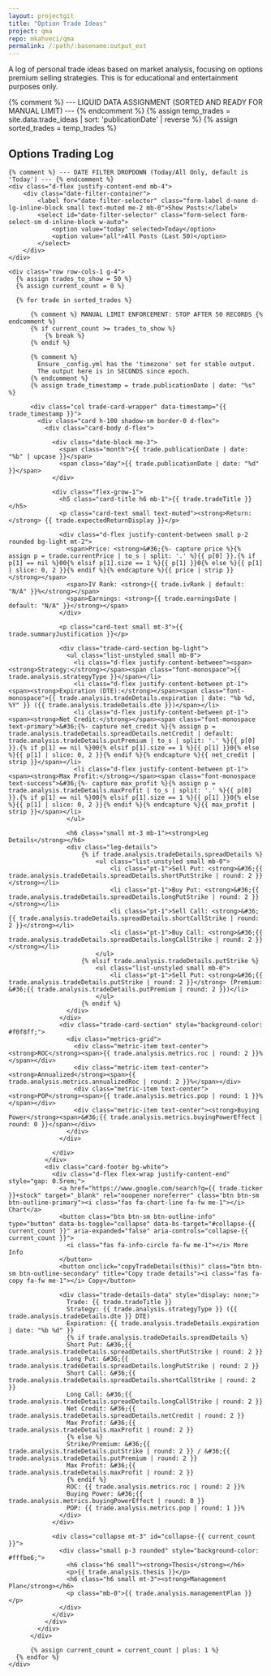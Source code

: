 ```yaml
---
layout: projectgit
title: "Option Trade Ideas"
project: qma
repo: mkahveci/qma
permalink: /:path/:basename:output_ext
---
```


<style>
  /* ... (Existing styles remain unchanged) ... */
  .date-block {
    width: 70px;
    height: 70px;
    flex-shrink: 0;
    display: flex;
    flex-direction: column;
    align-items: center;
    justify-content: center;
    background-color: #f8f9fa;
    color: #495057;
    font-weight: bold;
    border-radius: 0.375rem;
    text-align: center;
    line-height: 1.2;
    border: 1px solid #dee2e6;
  }
  .date-block .month {
    font-size: 0.9rem;
    display: block;
  }
  .date-block .day {
    font-size: 1.6rem;
    display: block;
  }
  .trade-card-section {
    padding: 0.75rem;
    border-radius: 0.25rem;
    margin-top: 0.75rem;
  }
  .metrics-grid {
    display: grid;
    grid-template-columns: repeat(auto-fit, minmax(120px, 1fr));
    gap: 0.5rem;
    font-size: 0.8rem;
  }
  .metric-item {
    padding: 0.25rem 0.5rem;
    background-color: #fff;
    border-radius: 0.25rem;
    border: 1px solid #e9ecef;
  }
  .metric-item strong {
    display: block;
    color: #6c757d;
    font-size: 0.75rem;
  }
  .font-monospace {
      font-size: 0.9em;
  }
  .leg-details {
    margin-top: 0.5rem;
    padding-left: 0.5rem;
    border-left: 2px solid #007bff;
  }
</style>

<div class="container my-5">

  <div class="text-center mb-5">
    <p class="lead col-lg-8 mx-auto">
      A log of personal trade ideas based on market analysis, focusing on options premium selling strategies. This is for educational and entertainment purposes only.
    </p>
  </div>

{% comment %} --- LIQUID DATA ASSIGNMENT (SORTED AND READY FOR MANUAL LIMIT) --- {% endcomment %}
{% assign temp_trades = site.data.trade_ideas | sort: 'publicationDate' | reverse %}
{% assign sorted_trades = temp_trades %}

  <section id="trades">
    <h2 class="display-6 mb-4 mt-5"><i class="fas fa-chart-line fa-fw text-muted me-2"></i> Options Trading Log</h2>

    {% comment %} --- DATE FILTER DROPDOWN (Today/All Only, default is 'Today') --- {% endcomment %}
    <div class="d-flex justify-content-end mb-4">
        <div class="date-filter-container">
            <label for="date-filter-selector" class="form-label d-none d-lg-inline-block small text-muted me-2 mb-0">Show Posts:</label>
            <select id="date-filter-selector" class="form-select form-select-sm d-inline-block w-auto">
                <option value="today" selected>Today</option>
                <option value="all">All Posts (Last 50)</option>
            </select>
        </div>
    </div>
    
    <div class="row row-cols-1 g-4">
      {% assign trades_to_show = 50 %}
      {% assign current_count = 0 %}
      
      {% for trade in sorted_trades %}
      
          {% comment %} MANUAL LIMIT ENFORCEMENT: STOP AFTER 50 RECORDS {% endcomment %}
          {% if current_count >= trades_to_show %}
              {% break %}
          {% endif %}
      
          {% comment %}
            Ensure _config.yml has the 'timezone' set for stable output. 
            The output here is in SECONDS since epoch.
          {% endcomment %}
          {% assign trade_timestamp = trade.publicationDate | date: "%s" %}
          
          <div class="col trade-card-wrapper" data-timestamp="{{ trade_timestamp }}">
            <div class="card h-100 shadow-sm border-0 d-flex">
              <div class="card-body d-flex">

                <div class="date-block me-3">
                  <span class="month">{{ trade.publicationDate | date: "%b" | upcase }}</span>
                  <span class="day">{{ trade.publicationDate | date: "%d" }}</span>
                </div>
                
                <div class="flex-grow-1">
                  <h5 class="card-title h6 mb-1">{{ trade.tradeTitle }}</h5>
                  <p class="card-text small text-muted"><strong>Return:</strong> {{ trade.expectedReturnDisplay }}</p>

                  <div class="d-flex justify-content-between small p-2 rounded bg-light mt-2">
                    <span>Price: <strong>&#36;{%- capture price %}{% assign p = trade.currentPrice | to_s | split: '.' %}{{ p[0] }}.{% if p[1] == nil %}00{% elsif p[1].size == 1 %}{{ p[1] }}0{% else %}{{ p[1] | slice: 0, 2 }}{% endif %}{% endcapture %}{{ price | strip }}</strong></span>
                    <span>IV Rank: <strong>{{ trade.ivRank | default: "N/A" }}%</strong></span>
                    <span>Earnings: <strong>{{ trade.earningsDate | default: "N/A" }}</strong></span>
                  </div>
                  
                  <p class="card-text small mt-3">{{ trade.summaryJustification }}</p>

                  <div class="trade-card-section bg-light">
                    <ul class="list-unstyled small mb-0">
                      <li class="d-flex justify-content-between"><span><strong>Strategy:</strong></span><span class="font-monospace">{{ trade.analysis.strategyType }}</span></li>
                      <li class="d-flex justify-content-between pt-1"><span><strong>Expiration (DTE):</strong></span><span class="font-monospace">{{ trade.analysis.tradeDetails.expiration | date: "%b %d, %Y" }} ({{ trade.analysis.tradeDetails.dte }})</span></li>
                      <li class="d-flex justify-content-between pt-1"><span><strong>Net Credit:</strong></span><span class="font-monospace text-primary">&#36;{%- capture net_credit %}{% assign p = trade.analysis.tradeDetails.spreadDetails.netCredit | default: trade.analysis.tradeDetails.putPremium | to_s | split: '.' %}{{ p[0] }}.{% if p[1] == nil %}00{% elsif p[1].size == 1 %}{{ p[1] }}0{% else %}{{ p[1] | slice: 0, 2 }}{% endif %}{% endcapture %}{{ net_credit | strip }}</span></li>
                      <li class="d-flex justify-content-between pt-1"><span><strong>Max Profit:</strong></span><span class="font-monospace text-success">&#36;{%- capture max_profit %}{% assign p = trade.analysis.tradeDetails.maxProfit | to_s | split: '.' %}{{ p[0] }}.{% if p[1] == nil %}00{% elsif p[1].size == 1 %}{{ p[1] }}0{% else %}{{ p[1] | slice: 0, 2 }}{% endif %}{% endcapture %}{{ max_profit | strip }}</span></li>
                    </ul>
                    
                    <h6 class="small mt-3 mb-1"><strong>Leg Details</strong></h6>
                    <div class="leg-details">
                        {% if trade.analysis.tradeDetails.spreadDetails %}
                            <ul class="list-unstyled small mb-0">
                                <li class="pt-1">Sell Put: <strong>&#36;{{ trade.analysis.tradeDetails.spreadDetails.shortPutStrike | round: 2 }}</strong></li>
                                <li class="pt-1">Buy Put: <strong>&#36;{{ trade.analysis.tradeDetails.spreadDetails.longPutStrike | round: 2 }}</strong></li>
                                <li class="pt-1">Sell Call: <strong>&#36;{{ trade.analysis.tradeDetails.spreadDetails.shortCallStrike | round: 2 }}</strong></li>
                                <li class="pt-1">Buy Call: <strong>&#36;{{ trade.analysis.tradeDetails.spreadDetails.longCallStrike | round: 2 }}</strong></li>
                            </ul>
                        {% elsif trade.analysis.tradeDetails.putStrike %}
                            <ul class="list-unstyled small mb-0">
                                <li class="pt-1">Sell Put: <strong>&#36;{{ trade.analysis.tradeDetails.putStrike | round: 2 }}</strong> (Premium: &#36;{{ trade.analysis.tradeDetails.putPremium | round: 2 }})</li>
                            </ul>
                        {% endif %}
                    </div>
                  </div>
                  <div class="trade-card-section" style="background-color: #f0f8ff;">
                    <div class="metrics-grid">
                      <div class="metric-item text-center"><strong>ROC</strong><span>{{ trade.analysis.metrics.roc | round: 2 }}%</span></div>
                      <div class="metric-item text-center"><strong>Annualized</strong><span>{{ trade.analysis.metrics.annualizedRoc | round: 2 }}%</span></div>
                      <div class="metric-item text-center"><strong>POP</strong><span>{{ trade.analysis.metrics.pop | round: 1 }}%</span></div>
                      <div class="metric-item text-center"><strong>Buying Power</strong><span>&#36;{{ trade.analysis.metrics.buyingPowerEffect | round: 0 }}</span></div>
                    </div>
                  </div>
                  
                </div>
              </div>
              <div class="card-footer bg-white">
                <div class="d-flex flex-wrap justify-content-end" style="gap: 0.5rem;">
                  <a href="https://www.google.com/search?q={{ trade.ticker }}+stock" target="_blank" rel="noopener noreferrer" class="btn btn-sm btn-outline-primary"><i class="fas fa-chart-line fa-fw me-1"></i> Chart</a>
                  <button class="btn btn-sm btn-outline-info" type="button" data-bs-toggle="collapse" data-bs-target="#collapse-{{ current_count }}" aria-expanded="false" aria-controls="collapse-{{ current_count }}">
                    <i class="fas fa-info-circle fa-fw me-1"></i> More Info
                  </button>
                  <button onclick="copyTradeDetails(this)" class="btn btn-sm btn-outline-secondary" title="Copy trade details"><i class="fas fa-copy fa-fw me-1"></i> Copy</button>
                  
                  <div class="trade-details-data" style="display: none;">
                    Trade: {{ trade.tradeTitle }}
                    Strategy: {{ trade.analysis.strategyType }} ({{ trade.analysis.tradeDetails.dte }} DTE)
                    Expiration: {{ trade.analysis.tradeDetails.expiration | date: "%b %d" }}
                    {% if trade.analysis.tradeDetails.spreadDetails %}
                    Short Put: &#36;{{ trade.analysis.tradeDetails.spreadDetails.shortPutStrike | round: 2 }}
                    Long Put: &#36;{{ trade.analysis.tradeDetails.spreadDetails.longPutStrike | round: 2 }}
                    Short Call: &#36;{{ trade.analysis.tradeDetails.spreadDetails.shortCallStrike | round: 2 }}
                    Long Call: &#36;{{ trade.analysis.tradeDetails.spreadDetails.longCallStrike | round: 2 }}
                    Net Credit: &#36;{{ trade.analysis.tradeDetails.spreadDetails.netCredit | round: 2 }}
                    Max Profit: &#36;{{ trade.analysis.tradeDetails.maxProfit | round: 2 }}
                    {% else %}
                    Strike/Premium: &#36;{{ trade.analysis.tradeDetails.putStrike | round: 2 }} / &#36;{{ trade.analysis.tradeDetails.putPremium | round: 2 }}
                    Max Profit: &#36;{{ trade.analysis.tradeDetails.maxProfit | round: 2 }}
                    {% endif %}
                    ROC: {{ trade.analysis.metrics.roc | round: 2 }}%
                    Buying Power: &#36;{{ trade.analysis.metrics.buyingPowerEffect | round: 0 }}
                    POP: {{ trade.analysis.metrics.pop | round: 1 }}%
                  </div>
                </div>
                
                <div class="collapse mt-3" id="collapse-{{ current_count }}">
                  <div class="small p-3 rounded" style="background-color: #fffbe6;">
                    <h6 class="h6 small"><strong>Thesis</strong></h6>
                    <p>{{ trade.analysis.thesis }}</p>
                    <h6 class="h6 small mt-3"><strong>Management Plan</strong></h6>
                    <p class="mb-0">{{ trade.analysis.managementPlan }}</p>
                  </div>
                </div>
              </div>
            </div>
          </div>
          
          {% assign current_count = current_count | plus: 1 %}
      {% endfor %}
    </div>
  </section>
</div>

<script>
    document.addEventListener('DOMContentLoaded', function() {
        const selector = document.getElementById('date-filter-selector');
        const tradeCards = document.querySelectorAll('.trade-card-wrapper');
        const tradeSection = document.getElementById('trades'); // Reference the main section

        // --- 1. Calculate Local Start of Day (in milliseconds) ---
        const now = new Date();
        
        // Calculate the start of the CURRENT LOCAL DAY (00:00:00) on the user's browser.
        // This is in MILLISECONDS.
        const todayStartLocal = new Date(now.getFullYear(), now.getMonth(), now.getDate()).getTime(); 
        
        // 2. Filtering Function (Native JS)
        function filterTrades(filterType) {
            tradeCards.forEach(card => {
                // Get timestamp (in SECONDS) from the card's data attribute.
                const timestampSeconds = parseInt(card.getAttribute('data-timestamp'));
                
                // Convert to MILLISECONDS for comparison with todayStartLocal.
                // The *1000 fixes the unit mismatch.
                const timestampMilliseconds = timestampSeconds * 1000; 
                let isVisible = false;

                if (filterType === 'all') {
                    isVisible = true;
                } else if (filterType === 'today' && timestampSeconds) {
                    // Compare the trade time (in MS) against the start of the local day (in MS).
                    if (timestampMilliseconds >= todayStartLocal) {
                        isVisible = true;
                    }
                }

                card.style.display = isVisible ? 'block' : 'none';
            });
            // Make the section visible once filtering is complete to prevent the flash
            if (tradeSection) {
                tradeSection.style.visibility = 'visible';
            }
        }

        // --- Initial State Setup (Preventing Flash) ---
        // Hide the section initially to prevent trades from showing before filter runs
        if (tradeSection) {
            tradeSection.style.visibility = 'hidden';
        }
        
        // A. Set default to 'today' and apply filter immediately.
        if (selector) selector.value = 'today';
        filterTrades('today'); 

        // 4. Event Listener (Native JS)
        if (selector) {
            selector.addEventListener('change', function() {
                filterTrades(this.value);
            });
        }
    });
</script>

<script>
  function copyTradeDetails(button) {
    // Correctly selects the next sibling element which holds the data
    const detailsContainer = button.nextElementSibling; 
    // Normalize whitespace and replace multiple spaces with a single space
    const detailsText = detailsContainer.textContent.trim().replace(/\s+/g, ' ');

    navigator.clipboard.writeText(detailsText).then(() => {
      const originalIcon = button.innerHTML;
      button.innerHTML = '<i class="fas fa-check fa-fw me-1"></i> Copied!';
      button.classList.replace('btn-outline-secondary', 'btn-success');
      
      setTimeout(() => {
        button.innerHTML = originalIcon;
        button.classList.replace('btn-success', 'btn-outline-secondary');
      }, 2000);
    }).catch(err => {
      console.error('Failed to copy text: ', err);
    });
  }
</script>